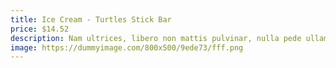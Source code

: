 ```yaml
---
title: Ice Cream - Turtles Stick Bar
price: $14.52
description: Nam ultrices, libero non mattis pulvinar, nulla pede ullamcorper augue, a suscipit nulla elit ac nulla. Sed vel enim sit amet nunc viverra dapibus. Nulla suscipit ligula in lacus.
image: https://dummyimage.com/800x500/9ede73/fff.png
---
```

